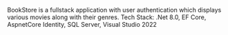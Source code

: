 BookStore is a fullstack application with user authentication which displays various movies along with their genres.
Tech Stack: .Net 8.0, EF Core, AspnetCore Identity, SQL Server, Visual Studio 2022
